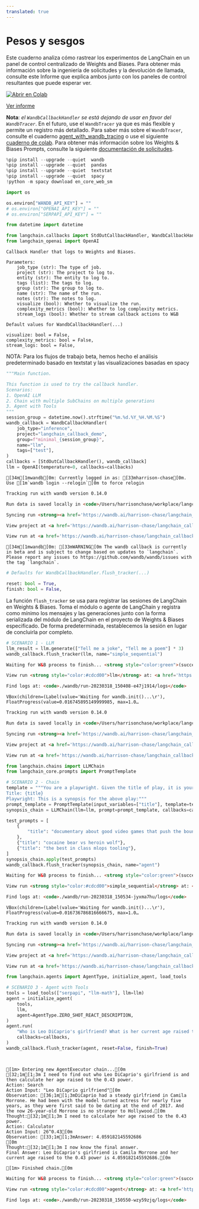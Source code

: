 ```yaml
---
translated: true
---
```


# Pesos y sesgos

Este cuaderno analiza cómo rastrear los experimentos de LangChain en un panel de control centralizado de Weights and Biases. Para obtener más información sobre la ingeniería de solicitudes y la devolución de llamada, consulte este Informe que explica ambos junto con los paneles de control resultantes que puede esperar ver.

<a href="https://colab.research.google.com/drive/1DXH4beT4HFaRKy_Vm4PoxhXVDRf7Ym8L?usp=sharing" target="_parent"><img src="https://colab.research.google.com/assets/colab-badge.svg" alt="Abrir en Colab"/></a>

[Ver informe](https://wandb.ai/a-sh0ts/langchain_callback_demo/reports/Prompt-Engineering-LLMs-with-LangChain-and-W-B--VmlldzozNjk1NTUw#👋-how-to-build-a-callback-in-langchain-for-better-prompt-engineering)

**Nota**: _el `WandbCallbackHandler` se está dejando de usar en favor del `WandbTracer`_. En el futuro, use el `WandbTracer` ya que es más flexible y permite un registro más detallado. Para saber más sobre el `WandbTracer`, consulte el cuaderno [agent_with_wandb_tracing](/docs/integrations/providers/wandb_tracing) o use el siguiente [cuaderno de colab](http://wandb.me/prompts-quickstart). Para obtener más información sobre los Weights & Biases Prompts, consulte la siguiente [documentación de solicitudes](https://docs.wandb.ai/guides/prompts).

```python
%pip install --upgrade --quiet  wandb
%pip install --upgrade --quiet  pandas
%pip install --upgrade --quiet  textstat
%pip install --upgrade --quiet  spacy
!python -m spacy download en_core_web_sm
```

```python
import os

os.environ["WANDB_API_KEY"] = ""
# os.environ["OPENAI_API_KEY"] = ""
# os.environ["SERPAPI_API_KEY"] = ""
```

```python
from datetime import datetime

from langchain.callbacks import StdOutCallbackHandler, WandbCallbackHandler
from langchain_openai import OpenAI
```

```output
Callback Handler that logs to Weights and Biases.

Parameters:
    job_type (str): The type of job.
    project (str): The project to log to.
    entity (str): The entity to log to.
    tags (list): The tags to log.
    group (str): The group to log to.
    name (str): The name of the run.
    notes (str): The notes to log.
    visualize (bool): Whether to visualize the run.
    complexity_metrics (bool): Whether to log complexity metrics.
    stream_logs (bool): Whether to stream callback actions to W&B
```

```output
Default values for WandbCallbackHandler(...)

visualize: bool = False,
complexity_metrics: bool = False,
stream_logs: bool = False,
```

NOTA: Para los flujos de trabajo beta, hemos hecho el análisis predeterminado basado en textstat y las visualizaciones basadas en spacy

```python
"""Main function.

This function is used to try the callback handler.
Scenarios:
1. OpenAI LLM
2. Chain with multiple SubChains on multiple generations
3. Agent with Tools
"""
session_group = datetime.now().strftime("%m.%d.%Y_%H.%M.%S")
wandb_callback = WandbCallbackHandler(
    job_type="inference",
    project="langchain_callback_demo",
    group=f"minimal_{session_group}",
    name="llm",
    tags=["test"],
)
callbacks = [StdOutCallbackHandler(), wandb_callback]
llm = OpenAI(temperature=0, callbacks=callbacks)
```

```output
[34m[1mwandb[0m: Currently logged in as: [33mharrison-chase[0m. Use [1m`wandb login --relogin`[0m to force relogin
```

```html
Tracking run with wandb version 0.14.0
```

```html
Run data is saved locally in <code>/Users/harrisonchase/workplace/langchain/docs/ecosystem/wandb/run-20230318_150408-e47j1914</code>
```

```html
Syncing run <strong><a href='https://wandb.ai/harrison-chase/langchain_callback_demo/runs/e47j1914' target="_blank">llm</a></strong> to <a href='https://wandb.ai/harrison-chase/langchain_callback_demo' target="_blank">Weights & Biases</a> (<a href='https://wandb.me/run' target="_blank">docs</a>)<br/>
```

```html
View project at <a href='https://wandb.ai/harrison-chase/langchain_callback_demo' target="_blank">https://wandb.ai/harrison-chase/langchain_callback_demo</a>
```

```html
View run at <a href='https://wandb.ai/harrison-chase/langchain_callback_demo/runs/e47j1914' target="_blank">https://wandb.ai/harrison-chase/langchain_callback_demo/runs/e47j1914</a>
```

```output
[34m[1mwandb[0m: [33mWARNING[0m The wandb callback is currently in beta and is subject to change based on updates to `langchain`. Please report any issues to https://github.com/wandb/wandb/issues with the tag `langchain`.
```

```python
# Defaults for WandbCallbackHandler.flush_tracker(...)

reset: bool = True,
finish: bool = False,
```

La función `flush_tracker` se usa para registrar las sesiones de LangChain en Weights & Biases. Toma el módulo o agente de LangChain y registra como mínimo los mensajes y las generaciones junto con la forma serializada del módulo de LangChain en el proyecto de Weights & Biases especificado. De forma predeterminada, restablecemos la sesión en lugar de concluirla por completo.

```python
# SCENARIO 1 - LLM
llm_result = llm.generate(["Tell me a joke", "Tell me a poem"] * 3)
wandb_callback.flush_tracker(llm, name="simple_sequential")
```

```html
Waiting for W&B process to finish... <strong style="color:green">(success).</strong>
```

```html
View run <strong style="color:#cdcd00">llm</strong> at: <a href='https://wandb.ai/harrison-chase/langchain_callback_demo/runs/e47j1914' target="_blank">https://wandb.ai/harrison-chase/langchain_callback_demo/runs/e47j1914</a><br/>Synced 5 W&B file(s), 2 media file(s), 5 artifact file(s) and 0 other file(s)
```

```html
Find logs at: <code>./wandb/run-20230318_150408-e47j1914/logs</code>
```

```output
VBox(children=(Label(value='Waiting for wandb.init()...\r'), FloatProgress(value=0.016745895149999985, max=1.0…
```

```html
Tracking run with wandb version 0.14.0
```

```html
Run data is saved locally in <code>/Users/harrisonchase/workplace/langchain/docs/ecosystem/wandb/run-20230318_150534-jyxma7hu</code>
```

```html
Syncing run <strong><a href='https://wandb.ai/harrison-chase/langchain_callback_demo/runs/jyxma7hu' target="_blank">simple_sequential</a></strong> to <a href='https://wandb.ai/harrison-chase/langchain_callback_demo' target="_blank">Weights & Biases</a> (<a href='https://wandb.me/run' target="_blank">docs</a>)<br/>
```

```html
View project at <a href='https://wandb.ai/harrison-chase/langchain_callback_demo' target="_blank">https://wandb.ai/harrison-chase/langchain_callback_demo</a>
```

```html
View run at <a href='https://wandb.ai/harrison-chase/langchain_callback_demo/runs/jyxma7hu' target="_blank">https://wandb.ai/harrison-chase/langchain_callback_demo/runs/jyxma7hu</a>
```

```python
from langchain.chains import LLMChain
from langchain_core.prompts import PromptTemplate
```

```python
# SCENARIO 2 - Chain
template = """You are a playwright. Given the title of play, it is your job to write a synopsis for that title.
Title: {title}
Playwright: This is a synopsis for the above play:"""
prompt_template = PromptTemplate(input_variables=["title"], template=template)
synopsis_chain = LLMChain(llm=llm, prompt=prompt_template, callbacks=callbacks)

test_prompts = [
    {
        "title": "documentary about good video games that push the boundary of game design"
    },
    {"title": "cocaine bear vs heroin wolf"},
    {"title": "the best in class mlops tooling"},
]
synopsis_chain.apply(test_prompts)
wandb_callback.flush_tracker(synopsis_chain, name="agent")
```

```html
Waiting for W&B process to finish... <strong style="color:green">(success).</strong>
```

```html
View run <strong style="color:#cdcd00">simple_sequential</strong> at: <a href='https://wandb.ai/harrison-chase/langchain_callback_demo/runs/jyxma7hu' target="_blank">https://wandb.ai/harrison-chase/langchain_callback_demo/runs/jyxma7hu</a><br/>Synced 4 W&B file(s), 2 media file(s), 6 artifact file(s) and 0 other file(s)
```

```html
Find logs at: <code>./wandb/run-20230318_150534-jyxma7hu/logs</code>
```

```output
VBox(children=(Label(value='Waiting for wandb.init()...\r'), FloatProgress(value=0.016736786816666675, max=1.0…
```

```html
Tracking run with wandb version 0.14.0
```

```html
Run data is saved locally in <code>/Users/harrisonchase/workplace/langchain/docs/ecosystem/wandb/run-20230318_150550-wzy59zjq</code>
```

```html
Syncing run <strong><a href='https://wandb.ai/harrison-chase/langchain_callback_demo/runs/wzy59zjq' target="_blank">agent</a></strong> to <a href='https://wandb.ai/harrison-chase/langchain_callback_demo' target="_blank">Weights & Biases</a> (<a href='https://wandb.me/run' target="_blank">docs</a>)<br/>
```

```html
View project at <a href='https://wandb.ai/harrison-chase/langchain_callback_demo' target="_blank">https://wandb.ai/harrison-chase/langchain_callback_demo</a>
```

```html
View run at <a href='https://wandb.ai/harrison-chase/langchain_callback_demo/runs/wzy59zjq' target="_blank">https://wandb.ai/harrison-chase/langchain_callback_demo/runs/wzy59zjq</a>
```

```python
from langchain.agents import AgentType, initialize_agent, load_tools
```

```python
# SCENARIO 3 - Agent with Tools
tools = load_tools(["serpapi", "llm-math"], llm=llm)
agent = initialize_agent(
    tools,
    llm,
    agent=AgentType.ZERO_SHOT_REACT_DESCRIPTION,
)
agent.run(
    "Who is Leo DiCaprio's girlfriend? What is her current age raised to the 0.43 power?",
    callbacks=callbacks,
)
wandb_callback.flush_tracker(agent, reset=False, finish=True)
```

```output


[1m> Entering new AgentExecutor chain...[0m
[32;1m[1;3m I need to find out who Leo DiCaprio's girlfriend is and then calculate her age raised to the 0.43 power.
Action: Search
Action Input: "Leo DiCaprio girlfriend"[0m
Observation: [36;1m[1;3mDiCaprio had a steady girlfriend in Camila Morrone. He had been with the model turned actress for nearly five years, as they were first said to be dating at the end of 2017. And the now 26-year-old Morrone is no stranger to Hollywood.[0m
Thought:[32;1m[1;3m I need to calculate her age raised to the 0.43 power.
Action: Calculator
Action Input: 26^0.43[0m
Observation: [33;1m[1;3mAnswer: 4.059182145592686
[0m
Thought:[32;1m[1;3m I now know the final answer.
Final Answer: Leo DiCaprio's girlfriend is Camila Morrone and her current age raised to the 0.43 power is 4.059182145592686.[0m

[1m> Finished chain.[0m
```

```html
Waiting for W&B process to finish... <strong style="color:green">(success).</strong>
```

```html
View run <strong style="color:#cdcd00">agent</strong> at: <a href='https://wandb.ai/harrison-chase/langchain_callback_demo/runs/wzy59zjq' target="_blank">https://wandb.ai/harrison-chase/langchain_callback_demo/runs/wzy59zjq</a><br/>Synced 5 W&B file(s), 2 media file(s), 7 artifact file(s) and 0 other file(s)
```

```html
Find logs at: <code>./wandb/run-20230318_150550-wzy59zjq/logs</code>
```
